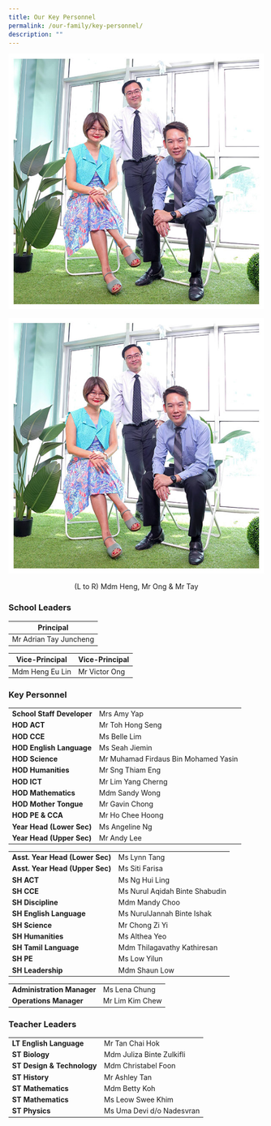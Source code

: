 ```yaml
---
title: Our Key Personnel
permalink: /our-family/key-personnel/
description: ""
---
```

<img src="/images/Our%20Family/chr_school_leaders.jpg" style="width:600px">

![](/images/Our%20Family/chr_school_leaders.jpg)
<div align="center">(L to R) Mdm Heng, Mr Ong &amp; Mr Tay</div>

### School Leaders

| **Principal** |
| -------- | 
| Mr Adrian Tay Juncheng|

| **Vice-Principal** |**Vice-Principal** |
| -------- | -------- | 
| Mdm Heng Eu Lin |Mr Victor Ong |



### Key Personnel

| | |
| -------- | -------- |
| **School Staff Developer**    | Mrs Amy Yap    |
| **HOD ACT**    | Mr Toh Hong Seng   |
| **HOD CCE**    | Ms Belle Lim   |
| **HOD English Language**    | Ms Seah Jiemin   |
| **HOD Science**    | Mr Muhamad Firdaus Bin Mohamed Yasin   |
| **HOD Humanities**    | Mr Sng Thiam Eng   |
| **HOD ICT**    | Mr Lim Yang Cherng   |
| **HOD Mathematics**    | Mdm Sandy Wong   |
| **HOD Mother Tongue**    | Mr Gavin Chong   |
| **HOD PE &amp; CCA**    | Mr Ho Chee Hoong   |
| **Year Head (Lower Sec)**    | Ms Angeline Ng   |
| **Year Head (Upper Sec)**    | Mr Andy Lee  |


| | |
| -------- | -------- |
| **Asst. Year Head (Lower Sec)**    | Ms Lynn Tang    |
| **Asst. Year Head (Upper Sec)**    | Ms Siti Farisa    |
| **SH ACT**    | Ms Ng Hui Ling   |
| **SH CCE**    | Ms Nurul Aqidah Binte Shabudin  |
| **SH Discipline**    | Mdm Mandy Choo   |
| **SH English Language**    | Ms NurulJannah Binte Ishak   |
| **SH Science**    | Mr Chong Zi Yi   |
| **SH Humanities**    | Ms Althea Yeo   |
| **SH Tamil Language**    | Mdm Thilagavathy Kathiresan   |
| **SH PE**    | Ms Low Yilun   |
| **SH Leadership**    | Mdm Shaun Low   |

| | |
| -------- | -------- |
| **Administration Manager**    | Ms Lena Chung    |
| **Operations Manager**    | Mr Lim Kim Chew   |

### Teacher Leaders

| | |
| -------- | -------- |
| **LT English Language**| Mr Tan Chai Hok|
| **ST Biology**| Mdm Juliza Binte Zulkifli| 
| **ST Design &amp; Technology**| Mdm Christabel Foon|
| **ST History**| Mr Ashley Tan|
| **ST Mathematics**| Mdm Betty Koh|
| **ST Mathematics**| Ms Leow Swee Khim|
| **ST Physics**| Ms Uma Devi d/o Nadesvran|
